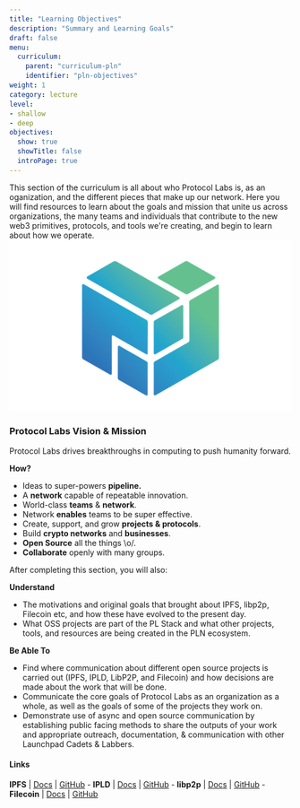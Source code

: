 ```yaml
---
title: "Learning Objectives"
description: "Summary and Learning Goals"
draft: false
menu:
  curriculum:
    parent: "curriculum-pln"
    identifier: "pln-objectives"
weight: 1
category: lecture
level:
- shallow
- deep
objectives:
  show: true
  showTitle: false
  introPage: true
---
```


This section of the curriculum is all about who Protocol Labs is, as an oganization, and the different pieces that make up our network. Here you will find resources to learn about the goals and mission that unite us across organizations, the many teams and individuals that contribute to the new web3 primitives, protocols, and tools we're creating, and begin to learn about how we operate.
![PLN_Logo](PLN_Logo.png)

### Protocol Labs Vision & Mission

Protocol Labs drives breakthroughs in computing to push humanity forward.

**How?**

* Ideas to super-powers **pipeline.**
* A **network** capable of repeatable innovation.
* World-class **teams** & **network**.
* Network **enables** teams to be super effective.
* Create, support, and grow **projects & protocols**.
* Build **crypto networks** and **businesses**.
* **Open Source** all the things \o/.
* **Collaborate** openly with many groups.

After completing this section, you will also:

**Understand**

* The motivations and original goals that brought about IPFS, libp2p, Filecoin etc, and how these have evolved to the present day.
* What OSS projects are part of the PL Stack and what other projects, tools, and resources are being created in the PLN ecosystem.

**Be Able To**

* Find where communication about different open source projects is carried out (IPFS, IPLD, LibP2P, and Filecoin) and how decisions are made about the work that will be done.
* Communicate the core goals of Protocol Labs as an organization as a whole, as well as the goals of some of the projects they work on.
* Demonstrate use of async and open source communication by establishing public facing methods to share the outputs of your work and appropriate outreach, documentation, & communication with other Launchpad Cadets & Labbers.

#### Links

**IPFS** | [Docs](https://docs.ipfs.io) | [GitHub](https://github.com/ipfs) - **IPLD** | [Docs](https://ipld.io/docs/) | [GitHub](https://github.com/ipld) - **libp2p** | [Docs](https://docs.libp2p.io) | [GitHub](https://github.com/libp2p) - **Filecoin** | [Docs](https://docs.filecoin.io) | [GitHub](https://github.com/filecoin-project)
